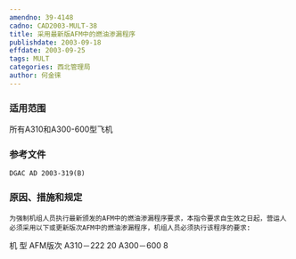 ```yaml
---
amendno: 39-4148  
cadno: CAD2003-MULT-38  
title: 采用最新版AFM中的燃油渗漏程序  
publishdate: 2003-09-18  
effdate: 2003-09-25  
tags: MULT  
categories: 西北管理局  
author: 何金徕  
---
```

  
### 适用范围  
所有A310和A300-600型飞机  
  
<!--more-->  
### 参考文件  
    DGAC AD 2003-319(B)  
  
### 原因、措施和规定  
    为强制机组人员执行最新颁发的AFM中的燃油渗漏程序要求，本指令要求自生效之日起，营运人必须采用以下或更新版次AFM中的燃油渗漏程序，机组人员必须执行该程序的要求:  
机 型 AFM版次 A310－222 20 A300－600 8  
